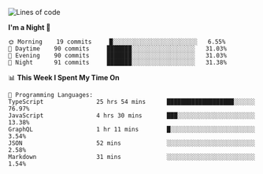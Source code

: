 <!--START_SECTION:waka-->
![Lines of code](https://img.shields.io/badge/From%20Hello%20World%20I%27ve%20Written-626719%20lines%20of%20code-blue)

**I'm a Night 🦉** 

```text
🌞 Morning    19 commits     █░░░░░░░░░░░░░░░░░░░░░░░░   6.55% 
🌆 Daytime    90 commits     ███████░░░░░░░░░░░░░░░░░░   31.03% 
🌃 Evening    90 commits     ███████░░░░░░░░░░░░░░░░░░   31.03% 
🌙 Night      91 commits     ███████░░░░░░░░░░░░░░░░░░   31.38%

```


📊 **This Week I Spent My Time On** 

```text
💬 Programming Languages: 
TypeScript               25 hrs 54 mins      ███████████████████░░░░░░   76.97% 
JavaScript               4 hrs 30 mins       ███░░░░░░░░░░░░░░░░░░░░░░   13.38% 
GraphQL                  1 hr 11 mins        █░░░░░░░░░░░░░░░░░░░░░░░░   3.54% 
JSON                     52 mins             ░░░░░░░░░░░░░░░░░░░░░░░░░   2.58% 
Markdown                 31 mins             ░░░░░░░░░░░░░░░░░░░░░░░░░   1.54%

```


<!--END_SECTION:waka-->
